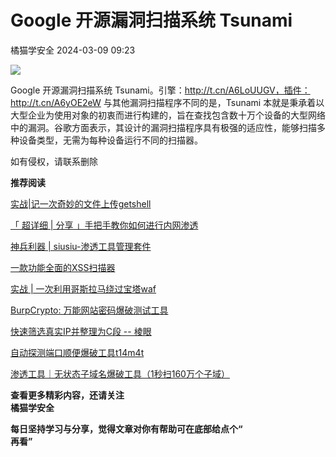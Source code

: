 #  Google 开源漏洞扫描系统 Tsunami   
 橘猫学安全   2024-03-09 09:23  
  
![](https://mmbiz.qpic.cn/mmbiz_jpg/tzia4bcY5HEJRcZTxZ2V9aGTaab45u5BMwQ7F0faTLvXxDdrcDiaJH4icSHhYiawiafbibwaKccJAMsy2hv0icSYwJZhQ/640?wx_fmt=jpeg&wxfrom=13&tp=wxpic "")  
  
Google 开源漏洞扫描系统 Tsunami。引擎：http://t.cn/A6LoUUGV，插件：http://t.cn/A6yOE2eW 与其他漏洞扫描程序不同的是，Tsunami 本就是秉承着以大型企业为使用对象的初衷而进行构建的，旨在查找包含数十万个设备的大型网络中的漏洞。谷歌方面表示，其设计的漏洞扫描程序具有极强的适应性，能够扫描多种设备类型，无需为每种设备运行不同的扫描器。  
  
如有侵权，请联系删除  
  
**推荐阅读**  
  
[实战|记一次奇妙的文件上传getshell](http://mp.weixin.qq.com/s?__biz=Mzg5OTY2NjUxMw==&mid=2247495718&idx=1&sn=e25bcb693e5a50988f4a7ccd4552c2e2&chksm=c04d7718f73afe0e282c778af8587446ff48cd88422701126b0b21fa7f5027c3cde89e0c3d6d&scene=21#wechat_redirect)  
  
  
[「 超详细 | 分享 」手把手教你如何进行内网渗透](http://mp.weixin.qq.com/s?__biz=Mzg5OTY2NjUxMw==&mid=2247495694&idx=1&sn=502c812024302566881bad63e01e98cb&chksm=c04d7730f73afe267fd4ef57fb3c74416b20db0ba8e6b03f0c1fd7785348860ccafc15404f24&scene=21#wechat_redirect)  
  
  
[神兵利器 | siusiu-渗透工具管理套件](http://mp.weixin.qq.com/s?__biz=Mzg5OTY2NjUxMw==&mid=2247495385&idx=1&sn=4d2d8456c27e058a30b147cb7ed51ab1&chksm=c04d69e7f73ae0f11b382cddddb4a07828524a53c0c2987d572967371470a48ad82ae96e7eb1&scene=21#wechat_redirect)  
  
  
[一款功能全面的XSS扫描器](http://mp.weixin.qq.com/s?__biz=Mzg5OTY2NjUxMw==&mid=2247495361&idx=1&sn=26077792908952c6279deeb2a19ebe37&chksm=c04d69fff73ae0e9f2e03dd8e347f35d660a7fd3d51b0f5e45c8c64afc90c0ee34c4251f9c80&scene=21#wechat_redirect)  
  
  
[实战 | 一次利用哥斯拉马绕过宝塔waf](http://mp.weixin.qq.com/s?__biz=Mzg5OTY2NjUxMw==&mid=2247495331&idx=1&sn=94b63a0ec82de62191f0911a39b63b7a&chksm=c04d699df73ae08b946e4cf53ceea1bc7591dad0ce18a7ccffed33aa52adccb18b4b1aa78f4c&scene=21#wechat_redirect)  
  
  
[BurpCrypto: 万能网站密码爆破测试工具](http://mp.weixin.qq.com/s?__biz=Mzg5OTY2NjUxMw==&mid=2247495253&idx=1&sn=d4c46484a44892ef7235342d2763e6be&chksm=c04d696bf73ae07d0c16cff3317f6eb847df2251a9f2332bbe7de56cb92da53b206cd4100210&scene=21#wechat_redirect)  
  
  
[快速筛选真实IP并整理为C段 -- 棱眼](http://mp.weixin.qq.com/s?__biz=Mzg5OTY2NjUxMw==&mid=2247495199&idx=1&sn=74c00ba76f4f6726107e2820daf7817a&chksm=c04d6921f73ae037efe92e051ac3978068d29e76b09cf5b0b501452693984f96baa9436457e4&scene=21#wechat_redirect)  
  
  
[自动探测端口顺便爆破工具t14m4t](http://mp.weixin.qq.com/s?__biz=Mzg5OTY2NjUxMw==&mid=2247495141&idx=1&sn=084e8231c0495e91d1bd841e3f43b61c&chksm=c04d6adbf73ae3cdbb0a4cc754f78228772d6899b94d0ea6bb735b4b5ca03c51e7715b43d0af&scene=21#wechat_redirect)  
  
  
[渗透工具｜无状态子域名爆破工具（1秒扫160万个子域）](http://mp.weixin.qq.com/s?__biz=Mzg5OTY2NjUxMw==&mid=2247495099&idx=1&sn=385764328aff5ec49acddab380721af0&chksm=c04d6a85f73ae393ffab22021839f5baec3802d495c34fb364cbdd9b7cb0cf642851e9527ba7&scene=21#wechat_redirect)  
  
  
  
**查看更多精彩内容，还请关注**  
**橘猫学安全**  
  
  
**每日坚持学习与分享，觉得文章对你有帮助可在底部给点个“**  
**再看”**  
  

